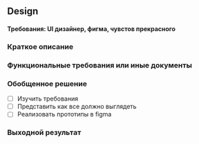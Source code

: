 ## Design

[//]: # (Название лейбла: UI)


#### Требования: UI дизайнер, фигма, чувстов прекрасного

### Краткое описание

[//]: # (Короткое описание форм, которых нужно спроектировать)

### Функциональные требования или иные документы

[//]: # (Список документов, или требований, которым созданные прототипы интерфейса должны удовлетворятиь)

### Обобщенное решение

- [ ] Изучить требования
- [ ] Представить как все должно выглядеть
- [ ] Реализовать прототипы в figma

### Выходной результат

[//]: # (Список форм, файлов figma, скриншоты проделанной работы)